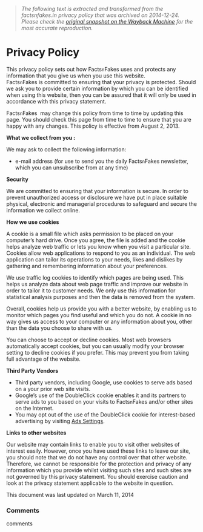 > *The following text is extracted and transformed from the factsnfakes.in privacy policy that was archived on 2014-12-24. Please check the [original snapshot on the Wayback Machine](https://web.archive.org/web/20141224052749id_/http%3A//www.factsnfakes.in/privacy-policy) for the most accurate reproduction.*

# Privacy Policy

This privacy policy sets out how Facts`n`Fakes uses and protects any information that you give us when you use this website.  
Facts`n`Fakes is committed to ensuring that your privacy is protected. Should we ask you to provide certain information by which you can be identified when using this website, then you can be assured that it will only be used in accordance with this privacy statement.

Facts`n`Fakes  may change this policy from time to time by updating this page. You should check this page from time to time to ensure that you are happy with any changes. This policy is effective from August 2, 2013.

**What we collect from you :**

We may ask to collect the following information:

  * e-mail address (for use to send you the daily Facts`n`Fakes newsletter, which you can unsubscribe from at any time)



**Security**

We are committed to ensuring that your information is secure. In order to prevent unauthorized access or disclosure we have put in place suitable physical, electronic and managerial procedures to safeguard and secure the information we collect online.

**How we use cookies**

A cookie is a small file which asks permission to be placed on your computer’s hard drive. Once you agree, the file is added and the cookie helps analyze web traffic or lets you know when you visit a particular site. Cookies allow web applications to respond to you as an individual. The web application can tailor its operations to your needs, likes and dislikes by gathering and remembering information about your preferences.

We use traffic log cookies to identify which pages are being used. This helps us analyze data about web page traffic and improve our website in order to tailor it to customer needs. We only use this information for statistical analysis purposes and then the data is removed from the system.

Overall, cookies help us provide you with a better website, by enabling us to monitor which pages you find useful and which you do not. A cookie in no way gives us access to your computer or any information about you, other than the data you choose to share with us.

You can choose to accept or decline cookies. Most web browsers automatically accept cookies, but you can usually modify your browser setting to decline cookies if you prefer. This may prevent you from taking full advantage of the website.

**Third Party Vendors**

  * Third party vendors, including Google, use cookies to serve ads based on a your prior web site visits.
  * Google’s use of the DoubleClick cookie enables it and its partners to serve ads to you based on your visits to Facts`n`Fakes and/or other sites on the Internet.
  * You may opt out of the use of the DoubleClick cookie for interest-based advertising by visiting [Ads Settings](http://www.google.com/ads/preferences/).



**Links to other websites**

Our website may contain links to enable you to visit other websites of interest easily. However, once you have used these links to leave our site, you should note that we do not have any control over that other website. Therefore, we cannot be responsible for the protection and privacy of any information which you provide whilst visiting such sites and such sites are not governed by this privacy statement. You should exercise caution and look at the privacy statement applicable to the website in question.

This document was last updated on March 11, 2014

### Comments

comments
